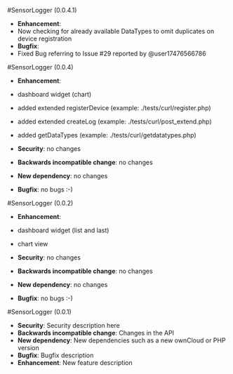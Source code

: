 #SensorLogger (0.0.4.1)
* **Enhancement**:
* Now checking for already available DataTypes to omit duplicates on device registration
* **Bugfix**:
* Fixed Bug referring to Issue #29 reported by @user17476566786

#SensorLogger (0.0.4)
* **Enhancement**:
* dashboard widget (chart)
* added extended registerDevice (example: ./tests/curl/register.php)
* added extended createLog (example: ./tests/curl/post_extend.php)
* added getDataTypes (example: ./tests/curl/getdatatypes.php)

* **Security**: no changes
* **Backwards incompatible change**: no changes
* **New dependency**: no changes
* **Bugfix**: no bugs :-)

#SensorLogger (0.0.2)
* **Enhancement**:
* dashboard widget (list and last)
* chart view

* **Security**: no changes
* **Backwards incompatible change**: no changes
* **New dependency**: no changes
* **Bugfix**: no bugs :-)

#SensorLogger (0.0.1)
* **Security**: Security description here
* **Backwards incompatible change**: Changes in the API
* **New dependency**: New dependencies such as a new ownCloud or PHP version
* **Bugfix**: Bugfix description
* **Enhancement**: New feature description